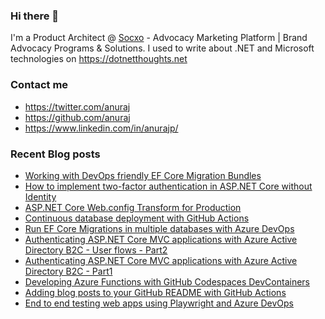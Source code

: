 ### Hi there 👋

I'm a Product Architect @ [Socxo](https://www.socxo.com/) - Advocacy Marketing Platform | Brand Advocacy Programs &amp; Solutions. I used to write about .NET and Microsoft technologies on https://dotnetthoughts.net

### Contact me
* https://twitter.com/anuraj
* https://github.com/anuraj
* https://www.linkedin.com/in/anurajp/

### Recent Blog posts
<!-- BLOGPOSTS:START -->
- [Working with DevOps friendly EF Core Migration Bundles](https://dotnetthoughts.net/working-with-ef-core-migration-bundles/)
- [How to implement two-factor authentication in ASP.NET Core without Identity](https://dotnetthoughts.net/how-to-implement-2fa-with-aspnet-core-without-identity/)
- [ASP.NET Core Web.config Transform for Production](https://dotnetthoughts.net/asp-net-core-web-config-transform-for-production/)
- [Continuous database deployment with GitHub Actions](https://dotnetthoughts.net/continuous-database-deployment-with-github-actions/)
- [Run EF Core Migrations in multiple databases with Azure DevOps](https://dotnetthoughts.net/run-ef-core-migrations-in-multiple-databases-with-azure-devops/)
- [Authenticating ASP.NET Core MVC applications with Azure Active Directory B2C - User flows - Part2](https://dotnetthoughts.net/azure-active-directory-b2c-in-aspnet-core-mvc-part2/)
- [Authenticating ASP.NET Core MVC applications with Azure Active Directory B2C - Part1](https://dotnetthoughts.net/azure-active-directory-b2c-in-aspnet-core-mvc-part1/)
- [Developing Azure Functions with GitHub Codespaces DevContainers](https://dotnetthoughts.net/developing-azure-functions-with-codespaces-devcontainers/)
- [Adding blog posts to your GitHub README with GitHub Actions](https://dotnetthoughts.net/adding-blog-posts-to-your-github-readme-with-github-actions/)
- [End to end testing web apps using Playwright and Azure DevOps](https://dotnetthoughts.net/end-to-end-testing-web-apps-using-playwright-and-azure-devops/)
<!-- BLOGPOSTS:END -->
